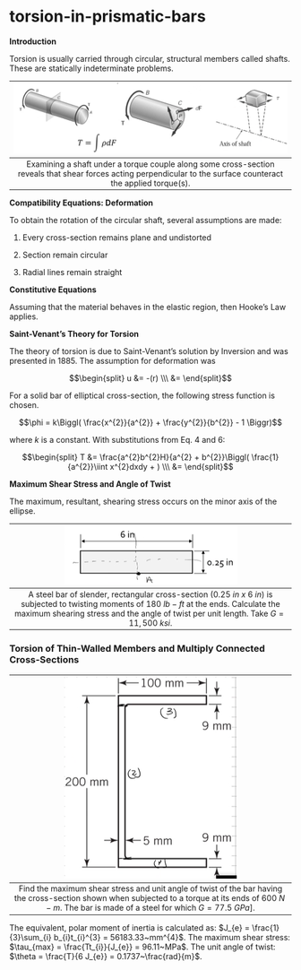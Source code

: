 # torsion-in-prismatic-bars

**Introduction**

Torsion is usually carried through circular, structural members called shafts. These are statically indeterminate problems.

| ![](../../attachments/engr-727-001-advanced-mechanics-of-materials/equilibrium_conditions_220414_122644_EST.png) |
|:--:|
| Examining a shaft under a torque couple along some cross-section reveals that shear forces acting perpendicular to the surface counteract the applied torque(s). |

**Compatibility Equations: Deformation**

To obtain the rotation of the circular shaft, several assumptions are made:

1.  Every cross-section remains plane and undistorted

2.  Section remain circular

3.  Radial lines remain straight

**Constitutive Equations**

Assuming that the material behaves in the elastic region, then Hooke’s Law applies.

**Saint-Venant’s Theory for Torsion**

The theory of torsion is due to Saint-Venant’s solution by Inversion and was presented in 1885. The assumption for deformation was

$$\begin{split}
u &= -(r) \\\
 &=
\end{split}$$

For a solid bar of elliptical cross-section, the following stress function is chosen.

$$\phi = k\Biggl( \frac{x^{2}}{a^{2}} + \frac{y^{2}}{b^{2}} - 1 \Biggr)$$

where *k* is a constant. With substitutions from Eq. 4 and 6:

$$\begin{split}
T &= \frac{a^{2}b^{2}H}{a^{2} + b^{2}}\Biggl( \frac{1}{a^{2}}\iint x^{2}dxdy + ) \\\
 &=
\end{split}$$

**Maximum Shear Stress and Angle of Twist**

The maximum, resultant, shearing stress occurs on the minor axis of the ellipse.

| ![](../../attachments/engr-727-001-advanced-mechanics-of-materials/6-1-problem_statement_220414_131208_EST.png) |
|:--:|
| A steel bar of slender, rectangular cross-section (<span class="math inline">0.25 <em>i</em><em>n</em> <em>x</em> 6 <em>i</em><em>n</em></span>) is subjected to twisting moments of <span class="math inline">180 <em>l</em><em>b</em> − <em>f</em><em>t</em></span> at the ends. Calculate the maximum shearing stress and the angle of twist per unit length. Take <span class="math inline"><em>G</em> = 11, 500 <em>k</em><em>s</em><em>i</em></span>. |

### Torsion of Thin-Walled Members and Multiply Connected Cross-Sections

| ![](../../attachments/engr-727-001-advanced-mechanics-of-materials/6-2-problem_statement_220419_125750_EST.png) |
|:--:|
| Find the maximum shear stress and unit angle of twist of the bar having the cross-section shown when subjected to a torque at its ends of <span class="math inline">600 <em>N</em> − <em>m</em></span>. The bar is made of a steel for which <span class="math inline"><em>G</em> = 77.5 <em>G</em><em>P</em><em>a</em></span>]. |

The equivalent, polar moment of inertia is calculated as: $J_{e} = \frac{1}{3}\sum_{i} b_{i}t_{i}^{3} = 56183.33~mm^{4}$. The maximum shear stress: $\tau_{max} = \frac{Tt_{i}}{J_{e}} = 96.11~MPa$. The unit angle of twist: $\theta = \frac{T}{6 J_{e}} = 0.1737~\frac{rad}{m}$.


